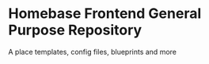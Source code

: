 # Homebase Frontend General Purpose Repository

A place templates, config files, blueprints and more
